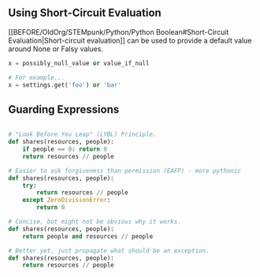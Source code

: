 

## Using Short-Circuit Evaluation
[[BEFORE/OldOrg/STEMpunk/Python/Python Boolean#Short-Circuit Evaluation|Short-circuit evaluation]] can be used to provide a default value around None or Falsy values.
```python
x = possibly_null_value or value_if_null

# For example...
x = settings.get('foo') or 'bar'
```

## Guarding Expressions
```python

# "Look Before You Leap" (LYBL) Principle.
def shares(resources, people):
	if people == 0: return 0
	return resources // people

# Easier to ask forgiveness than permission (EAFP) - more pythonic
def shares(resources, people):
	try:
		return resources // people
	except ZeroDivisionError:
		return 0

# Concise, but might not be obvious why it works.
def shares(resources, people):
	return people and resources // people

# Better yet, just propagate what should be an exception.
def shares(resources, people):
	return resources // people
```
